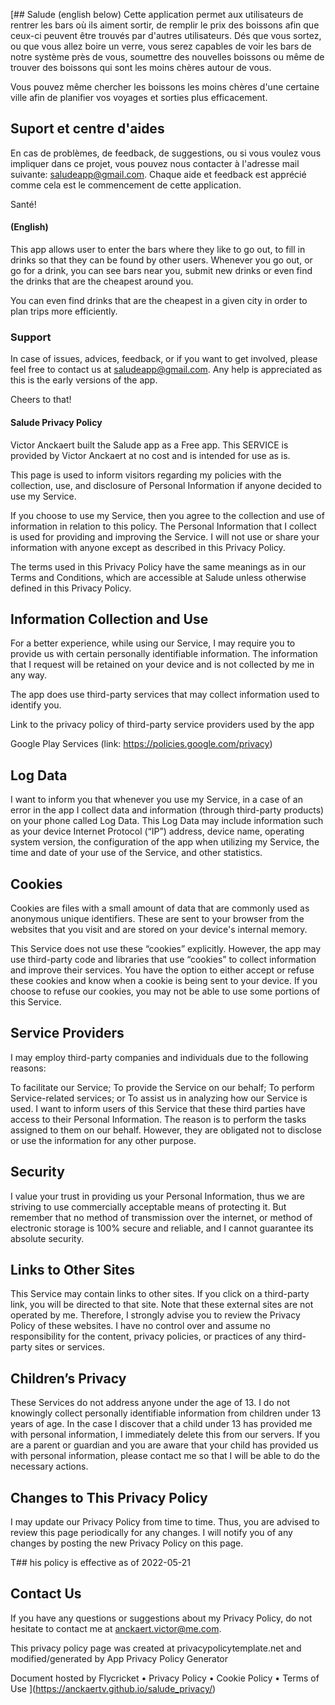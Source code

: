[## Salude (english below)
Cette application permet aux utilisateurs de rentrer les bars où ils aiment sortir, de remplir le prix des boissons afin que ceux-ci peuvent être trouvés par d'autres utilisateurs. 
Dés que vous sortez, ou que vous allez boire un verre, vous serez capables de voir les bars de notre système près de vous, soumettre des nouvelles boissons ou même de trouver des boissons qui sont les moins chères autour de vous.

Vous pouvez même chercher les boissons les moins chères d'une certaine ville afin de planifier vos voyages et sorties plus efficacement.

## Suport et centre d'aides
En cas de problèmes, de feedback, de suggestions, ou si vous voulez vous impliquer dans ce projet, vous pouvez nous contacter à l'adresse mail suivante: saludeapp@gmail.com.
Chaque aide et feedback est apprécié comme cela est le commencement de cette application.

Santé!

#### (English)
This app allows user to enter the bars where they like to go out, to fill in drinks so that they can be found by other users. 
Whenever you go out, or go for a drink, you can see bars near you, submit new drinks or even find the drinks that are the cheapest around you.

You can even find drinks that are the cheapest in a given city in order to plan trips more efficiently. 

### Support
In case of issues, advices, feedback, or if you want to get involved, please feel free to contact us at saludeapp@gmail.com.
Any help is appreciated as this is the early versions of the app.

Cheers to that!


#### Salude Privacy Policy

Victor Anckaert built the Salude app as a Free app. This SERVICE is provided by Victor Anckaert at no cost and is intended for use as is.

This page is used to inform visitors regarding my policies with the collection, use, and disclosure of Personal Information if anyone decided to use my Service.

If you choose to use my Service, then you agree to the collection and use of information in relation to this policy. The Personal Information that I collect is used for providing and improving the Service. I will not use or share your information with anyone except as described in this Privacy Policy.

The terms used in this Privacy Policy have the same meanings as in our Terms and Conditions, which are accessible at Salude unless otherwise defined in this Privacy Policy.

## Information Collection and Use

For a better experience, while using our Service, I may require you to provide us with certain personally identifiable information. The information that I request will be retained on your device and is not collected by me in any way.

The app does use third-party services that may collect information used to identify you.

Link to the privacy policy of third-party service providers used by the app

Google Play Services (link: https://policies.google.com/privacy)
## Log Data

I want to inform you that whenever you use my Service, in a case of an error in the app I collect data and information (through third-party products) on your phone called Log Data. This Log Data may include information such as your device Internet Protocol (“IP”) address, device name, operating system version, the configuration of the app when utilizing my Service, the time and date of your use of the Service, and other statistics.

## Cookies

Cookies are files with a small amount of data that are commonly used as anonymous unique identifiers. These are sent to your browser from the websites that you visit and are stored on your device's internal memory.

This Service does not use these “cookies” explicitly. However, the app may use third-party code and libraries that use “cookies” to collect information and improve their services. You have the option to either accept or refuse these cookies and know when a cookie is being sent to your device. If you choose to refuse our cookies, you may not be able to use some portions of this Service.

## Service Providers

I may employ third-party companies and individuals due to the following reasons:

To facilitate our Service;
To provide the Service on our behalf;
To perform Service-related services; or
To assist us in analyzing how our Service is used.
I want to inform users of this Service that these third parties have access to their Personal Information. The reason is to perform the tasks assigned to them on our behalf. However, they are obligated not to disclose or use the information for any other purpose.

## Security

I value your trust in providing us your Personal Information, thus we are striving to use commercially acceptable means of protecting it. But remember that no method of transmission over the internet, or method of electronic storage is 100% secure and reliable, and I cannot guarantee its absolute security.

## Links to Other Sites

This Service may contain links to other sites. If you click on a third-party link, you will be directed to that site. Note that these external sites are not operated by me. Therefore, I strongly advise you to review the Privacy Policy of these websites. I have no control over and assume no responsibility for the content, privacy policies, or practices of any third-party sites or services.

## Children’s Privacy

These Services do not address anyone under the age of 13. I do not knowingly collect personally identifiable information from children under 13 years of age. In the case I discover that a child under 13 has provided me with personal information, I immediately delete this from our servers. If you are a parent or guardian and you are aware that your child has provided us with personal information, please contact me so that I will be able to do the necessary actions.

## Changes to This Privacy Policy

I may update our Privacy Policy from time to time. Thus, you are advised to review this page periodically for any changes. I will notify you of any changes by posting the new Privacy Policy on this page.

T## his policy is effective as of 2022-05-21

## Contact Us

If you have any questions or suggestions about my Privacy Policy, do not hesitate to contact me at anckaert.victor@me.com.

This privacy policy page was created at privacypolicytemplate.net and modified/generated by App Privacy Policy Generator

Document hosted by Flycricket • Privacy Policy • Cookie Policy • Terms of Use
](https://anckaertv.github.io/salude_privacy/)
